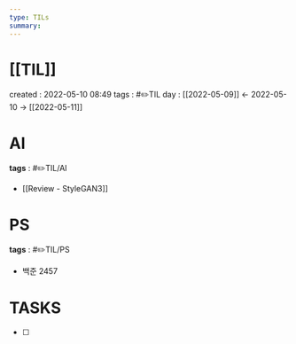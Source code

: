 ```yaml
---
type: TILs
summary: 
---
```


# [[TIL]]
created : 2022-05-10 08:49
tags : #✏️TIL
day : [[2022-05-09]] ← 2022-05-10 → [[2022-05-11]]

# AI
**tags** : #✏️TIL/AI
- [[Review - StyleGAN3]]

# PS
**tags** : #✏️TIL/PS 
- 백준 2457


# TASKS
- [ ] 
